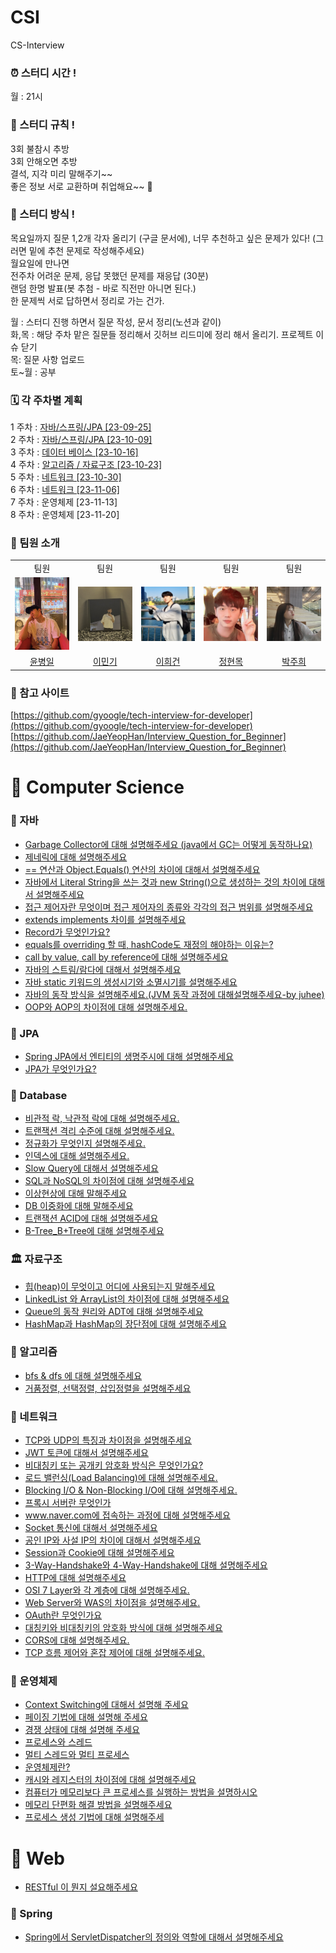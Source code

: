 # CSI

CS-Interview

### ⏰ 스터디 시간 !

월 : 21시

### 📄 스터디 규칙 !

3회 불참시 추방  
3회 안해오면 추방  
결석, 지각 미리 말해주기~~  
좋은 정보 서로 교환하며 취업해요~~ 🙂

### 📣 스터디 방식 !

목요일까지 질문 1,2개 각자 올리기 (구글 문서에), 너무 추천하고 싶은 문제가 있다! (그러면 밑에 추천 문제로 작성해주세요)  
월요일에 만나면  
전주차 어려운 문제, 응답 못했던 문제를 재응답 (30분)  
랜덤 한명 발표(봇 추첨 - 바로 직전만 아니면 된다.)  
한 문제씩 서로 답하면서 정리로 가는 건가.

월 : 스터디 진행 하면서 질문 작성, 문서 정리(노션과 같이)  
화,목 : 해당 주차 맡은 질문들 정리해서 깃허브 리드미에 정리 해서 올리기. 프로젝트 이슈 닫기  
목: 질문 사항 업로드  
토~월 : 공부

### 🗓️ 각 주차별 계획

1 주차 : [자바/스프링/JPA [23-09-25]](https://outline.mon0mon.xyz/s/c43e8aa5-e19f-4c0e-b547-eb408efb4726)\
2 주차 : [자바/스프링/JPA [23-10-09]](https://outline.mon0mon.xyz/s/0654d1d2-6b09-41f9-8c59-8c0cb7545aa4/doc/2-javajpa-VYJmbgsFY3)\
3 주차 : [데이터 베이스 [23-10-16]](https://outline.mon0mon.xyz/s/0654d1d2-6b09-41f9-8c59-8c0cb7545aa4/doc/3-1h2Gnn3WhT)\
4 주차 : [알고리즘 / 자료구조 [23-10-23]](https://outline.mon0mon.xyz/s/0654d1d2-6b09-41f9-8c59-8c0cb7545aa4/doc/4-slsNU1wD5T)\
5 주차 : [네트워크 [23-10-30]](https://outline.mon0mon.xyz/s/0654d1d2-6b09-41f9-8c59-8c0cb7545aa4/doc/5-anBNkwU7VC)\
6 주차 : [네트워크 [23-11-06]](https://outline.mon0mon.xyz/s/0654d1d2-6b09-41f9-8c59-8c0cb7545aa4/doc/6-Vi6QH32neH)\
7 주차 : 운영체제 [23-11-13]\
8 주차 : 운영체제 [23-11-20]

### 👥 팀원 소개

<div>
<table>
  <tbody>
    <tr>
        <td align="center"> 팀원 </td>
        <td align="center"> 팀원 </td>
        <td align="center"> 팀원 </td>
        <td align="center"> 팀원 </td>
        <td align="center"> 팀원 </td>
    </tr>
    <tr>
     <td><img src="./docs/profile/윤병일.png" width="100px;" alt=""/><br> </td>
     <td><img src="./docs/profile/이민기.jpg" width="100px;" alt=""/><br> </td>
     <td><img src="./docs/profile/이희건.jpeg" width="100px;" alt=""/><br> </td>
     <td><img src="./docs/profile/정현목.jpeg" width="100px;" alt=""/><br> </td>
     <td><img src="./docs/profile/박주희.jpeg" width="100px;" alt=""/><br> </td>

</tr>
    <tr>
      <td align="center"><a href="https://github.com/YunByungil"> 윤병일 </a></td>
      <td align="center"><a href="https://github.com/mon0mon"> 이민기 </a></td>
      <td align="center"><a href="https://github.com/dlrjs2360"> 이희건 </a></td>
      <td align="center"><a href="https://github.com/Hyunmok-Chung"> 정현목</a></td>
      <td align="center"><a href="https://github.com/juhee77"> 박주희 </a></td>
    </tr>
  </tbody>
</table>
</div>

### 🔗 참고 사이트

[https://github.com/gyoogle/tech-interview-for-developer](https://github.com/gyoogle/tech-interview-for-developer)  
[https://github.com/JaeYeopHan/Interview_Question_for_Beginner](https://github.com/JaeYeopHan/Interview_Question_for_Beginner)

# 📌 Computer Science

### 🎯 자바

- [Garbage Collector에 대해 설명해주세요 (java에서 GC는 어떻게 동작하나요)](./Computer%20Science/Java/[Java]%20Garbage%20Collector에%20대해%20설명해주세요/index.md)
- [제네릭에 대해 설명해주세요](./Computer%20Science/Java/[Java]%20제네릭에%20대해%20설명해주세요/index.md)
- [== 연산과 Object.Equals() 연산의 차이에 대해서 설명해주세요](Computer%20Science%2FJava%2F%5BJAVA%5D%20%3D%3D%20%EC%97%B0%EC%82%B0%EA%B3%BC%20Object.Equals%28%29%20%EC%97%B0%EC%82%B0%EC%9D%98%20%EC%B0%A8%EC%9D%B4%EC%97%90%20%EB%8C%80%ED%95%B4%EC%84%9C%20%EC%84%A4%EB%AA%85%ED%95%B4%EC%A3%BC%EC%84%B8%EC%9A%94%2Findex.md)
- [자바에서 Literal String을 쓰는 것과 new String()으로 생성하는 것의 차이에 대해서 설명해주세요](<./Computer%20Science/Java/[Java]%20Literal%20String과%20new%20String()%20생성의%20차이를%20설명해주세요/index.md>)
- [접근 제어자란 무엇이며 접근 제어자의 종류와 각각의 접근 범위를 설명해주세요](Computer%20Science%2FJava%2F%5BJava%5D%20%EC%A0%91%EA%B7%BC%20%EC%A0%9C%EC%96%B4%EC%9E%90%EB%9E%80%20%EB%AC%B4%EC%97%87%EC%9D%B4%EB%A9%B0%20%EC%A0%91%EA%B7%BC%20%EC%A0%9C%EC%96%B4%EC%9E%90%EC%9D%98%20%EC%A2%85%EB%A5%98%EC%99%80%20%EA%B0%81%EA%B0%81%EC%9D%98%20%EC%A0%91%EA%B7%BC%20%EB%B2%94%EC%9C%84%EB%A5%BC%20%EC%84%A4%EB%AA%85%ED%95%B4%EC%A3%BC%EC%84%B8%EC%9A%94%2Findex.md)
- [extends implements 차이를 설명해주세요](./Computer%20Science/Java/[Java]%20extends%20implements%20차이를%20설명해주세요/index.md)
- [Record가 무엇인가요?](Computer%20Science%2FJava%2F%5BJava%5D%20Record%EA%B0%80%20%EB%AC%B4%EC%97%87%EC%9D%B8%EA%B0%80%EC%9A%94%3F%2Findex.md)
- [equals를 overriding 할 때, hashCode도 재정의 해야하는 이유는?](Computer%20Science%2FJava%2F%5BJava%5Dequals%EB%A5%BC%20overriding%20%ED%95%A0%20%EB%95%8C%20hashCode%EB%8F%84%20%EC%9E%AC%EC%A0%95%EC%9D%98%20%ED%95%B4%EC%95%BC%ED%95%98%EB%8A%94%20%EC%9D%B4%EC%9C%A0%2Findex.md)
- [call by value, call by reference에 대해 설명해주세요](Computer%20Science%2FJava%2F%5BJava%5Dcall%20by%20value-call%20by%20reference%EC%97%90%20%EB%8C%80%ED%95%B4%20%EC%84%A4%EB%AA%85%ED%95%B4%EC%A3%BC%EC%84%B8%EC%9A%94%2Findex.md)
- [자바의 스트림/람다에 대해서 설명해주세요](Computer%20Science%2FJava%2F%5BJava%5D%20%EC%9E%90%EB%B0%94%EC%9D%98%20%EC%8A%A4%ED%8A%B8%EB%A6%BC%EA%B3%BC%20%EB%9E%8C%EB%8B%A4%EC%97%90%20%EB%8C%80%ED%95%B4%20%EC%84%A4%EB%AA%85%ED%95%B4%EC%A3%BC%EC%84%B8%EC%9A%94%2Findex.md)
- [자바 static 키워드의 생성시기와 소멸시기를 설명해주세요](Computer%20Science%2FJava%2F%5BJava%5D%20static%20%ED%82%A4%EC%9B%8C%EB%93%9C%EC%9D%98%20%EC%83%9D%EC%84%B1%EC%8B%9C%EA%B8%B0%EC%99%80%20%EC%86%8C%EB%A9%B8%EC%8B%9C%EA%B8%B0%EB%A5%BC%20%EC%84%A4%EB%AA%85%ED%95%B4%EC%A3%BC%EC%84%B8%EC%9A%94%2Findex.md)
- [자바의 동작 방식을 설명해주세요.(JVM 동작 과정에 대해설명해주세요-by juhee)](Computer%20Science%2FJava%2F%5BJava%5D%20%C0%DA%B9%D9%C0%C7%20%B5%BF%C0%DB%20%B9%E6%BD%C4%C0%BB%20%BC%B3%B8%ED%C7%D8%C1%D6%BC%BC%BF%E4%2Findex.md)
- [OOP와 AOP의 차이점에 대해 설명해주세요.](Computer%20Science%2FJava%2F%5BJava%5D%20OOP%BF%CD%20AOP%C0%C7%20%C2%F7%C0%CC%C1%A1%BF%A1%20%B4%EB%C7%D8%20%BC%B3%B8%ED%C7%D8%C1%D6%BC%BC%BF%E4%2Findex.md)

### 🎯 JPA

- [Spring JPA에서 엔티티의 생명주시에 대해 설명해주세요](Computer%20Science%2FJPA%2F%5BJPA%5D%20Spring%20JPA%EC%97%90%EC%84%9C%20%EC%97%94%ED%8B%B0%ED%8B%B0%EC%9D%98%20%EC%83%9D%EB%AA%85%EC%A3%BC%EA%B8%B0%EC%97%90%20%EB%8C%80%ED%95%B4%20%EC%84%A4%EB%AA%85%ED%95%B4%EC%A3%BC%EC%84%B8%EC%9A%94%2Findex.md)
- [JPA가 무엇인가요?](./Computer%20Science/JPA/[JPA]JPA가%20무엇인가요/index.md)

### 📀 Database

- [비관적 락, 낙관적 락에 대해 설명해주세요.](./Computer%20Science/Database/[Database]비관적%20락,%20낙관적%20락에%20대해%20설명해주세요/index.md)
- [트랜잭션 격리 수준에 대해 설명해주세요.](./Computer%20Science/Database/[Database]트랜잭션%20격리%20수준에%20대해%20설명해주세요/index.md)
- [정규화가 무엇인지 설명해주세요.](./Computer%20Science/Database/[Database]정규화가%20무엇인지%20설명해주세요/index.md)
- [인덱스에 대해 설명해주세요.](Computer%20Science%2FDatabase%2F%5BDatabase%5D%EC%9D%B8%EB%8D%B1%EC%8A%A4%EC%97%90%20%EB%8C%80%ED%95%B4%20%EC%84%A4%EB%AA%85%ED%95%B4%EC%A3%BC%EC%84%B8%EC%9A%94%2Findex.md)
- [Slow Query에 대해서 설명해주세요](./Computer%20Science/Database/[Database]Slow%20Query에%20대해서%20설명해주세요/index.md)
- [SQL과 NoSQL의 차이점에 대해 설명해주세요](./Computer%20Science/Database/[Database]SQL과%20NoSQL의%20차이점에%20대해%20설명해주세요/index.md)
- [이상현상에 대해 말해주세요](Computer%20Science%2FDatabase%2F%5BDatabase%5D%EC%9D%B4%EC%83%81%ED%98%84%EC%83%81%EC%97%90%20%EB%8C%80%ED%95%B4%20%EB%A7%90%ED%95%B4%EC%A3%BC%EC%84%B8%EC%9A%94%2Findex.md)
- [DB 이중화에 대해 말해주세요](Computer%20Science%2FDatabase%2F%5BDatabase%5D%EC%9D%B4%EC%A4%91%ED%99%94%EC%97%90%20%EB%8C%80%ED%95%B4%20%EB%A7%90%ED%95%B4%EC%A3%BC%EC%84%B8%EC%9A%94%2Findex.md)
- [트랜잭션 ACID에 대해 설명해주세요](./Computer%20Science/Database/[Database]트랜잭션%20ACID에%20대해%20설명해주세요/index.md)
- [B-Tree_B+Tree에 대해 설명해주세요](Computer%20Science%2FDatabase%2F%5BDatabase%5DB-Tree_B%2BTree%EC%97%90%20%EB%8C%80%ED%95%B4%20%EC%84%A4%EB%AA%85%ED%95%B4%EC%A3%BC%EC%84%B8%EC%9A%94%2Findex.md)
### 🏛️ 자료구조

- [힙(heap)이 무엇이고 어디에 사용되는지 말해주세요](Computer%20Science%2FData%20Structure%2F%5BData%20Structure%5D%20%ED%9E%99%28heap%29%EC%9D%B4%20%EB%AC%B4%EC%97%87%EC%9D%B4%EA%B3%A0%20%EC%96%B4%EB%94%94%EC%97%90%20%EC%82%AC%EC%9A%A9%EB%90%98%EB%8A%94%EC%A7%80%20%EB%A7%90%ED%95%B4%EC%A3%BC%EC%84%B8%EC%9A%94%2Findex.md)
- [LinkedList 와 ArrayList의 차이점에 대해 설명해주세요](Computer%20Science%2FData%20Structure%2F%5BData%20Structure%5D%20LinkedList%20%EC%99%80%20ArrayList%EC%9D%98%20%EC%B0%A8%EC%9D%B4%EC%A0%90%EC%97%90%20%EB%8C%80%ED%95%B4%20%EC%84%A4%EB%AA%85%ED%95%B4%EC%A3%BC%EC%84%B8%EC%9A%94%2Findex.md)
- [Queue의 동작 원리와 ADT에 대해 설명해주세요](Computer%20Science%2FData%20Structure%2F%5BData%20Structure%5D%20Queue%EC%9D%98%20%EB%8F%99%EC%9E%91%20%EC%9B%90%EB%A6%AC%EC%99%80%20ADT%EC%97%90%20%EB%8C%80%ED%95%B4%20%EC%84%A4%EB%AA%85%ED%95%B4%EC%A3%BC%EC%84%B8%EC%9A%94%2Findex.md)
- [HashMap과 HashMap의 장단점에 대해 설명해주세요](Computer%20Science%2FData%20Structure%2F%5BData%20Structure%5D%20HashMap%EA%B3%BC%20HashMap%EC%9D%98%20%EC%9E%A5%EB%8B%A8%EC%A0%90%EC%97%90%20%EB%8C%80%ED%95%B4%20%EC%84%A4%EB%AA%85%ED%95%B4%EC%A3%BC%EC%84%B8%EC%9A%94%2Findex.md)

### 🧬 알고리즘

- [bfs & dfs 에 대해 설명해주세요](Computer%20Science%2FAlgorithm%2F%5BAlgorithm%5D%20bfs%20%26%20dfs%20%EC%97%90%20%EB%8C%80%ED%95%B4%20%EC%84%A4%EB%AA%85%ED%95%B4%EC%A3%BC%EC%84%B8%EC%9A%94%2Findex.md)
- [거품정렬, 선택정렬, 삽입정렬을 설명해주세요](Computer%20Science%2FAlgorithm%2F%5BAlgorithm%5D%20%EA%B1%B0%ED%92%88%EC%A0%95%EB%A0%AC%2C%20%EC%84%A0%ED%83%9D%EC%A0%95%EB%A0%AC%2C%20%EC%82%BD%EC%9E%85%EC%A0%95%EB%A0%AC%EC%9D%84%20%EC%84%A4%EB%AA%85%ED%95%B4%EC%A3%BC%EC%84%B8%EC%9A%94%2Findex.md)
### 🛜 네트워크

- [TCP와 UDP의 특징과 차이점을 설명해주세요](Computer%20Science%2FNetwork%2F%5BNetwork%5D%20TCP%EC%99%80%20UDP%EC%9D%98%20%ED%8A%B9%EC%A7%95%EA%B3%BC%20%EC%B0%A8%EC%9D%B4%EC%A0%90%EC%9D%84%20%EC%84%A4%EB%AA%85%ED%95%B4%EC%A3%BC%EC%84%B8%EC%9A%94%2Findex.md)
- [JWT 토큰에 대해서 설명해주세요](Computer%20Science%2FNetwork%2F%5BNetwork%5D%20JWT%20%ED%86%A0%ED%81%B0%EC%97%90%20%EB%8C%80%ED%95%B4%EC%84%9C%20%EC%84%A4%EB%AA%85%ED%95%B4%EC%A3%BC%EC%84%B8%EC%9A%94%2Findex.md)
- [비대칭키 또는 공개키 암호화 방식은 무엇인가요?](Computer%20Science%2FNetwork%2F%5BNetwork%5D%EB%B9%84%EB%8C%80%EC%B9%AD%ED%82%A4%20%EB%98%90%EB%8A%94%20%EA%B3%B5%EA%B0%9C%ED%82%A4%20%EC%95%94%ED%98%B8%ED%99%94%20%EB%B0%A9%EC%8B%9D%EC%9D%80%20%EB%AC%B4%EC%97%87%EC%9D%B8%EA%B0%80%EC%9A%94%2Findex.md)
- [로드 밸런싱(Load Balancing)에 대해 설명해주세요.](Computer%20Science%2FNetwork%2F%5BNetwork%5D%EB%A1%9C%EB%93%9C%20%EB%B0%B8%EB%9F%B0%EC%8B%B1%28Load%20Balancing%29%EC%97%90%20%EB%8C%80%ED%95%B4%20%EC%84%A4%EB%AA%85%ED%95%B4%EC%A3%BC%EC%84%B8%EC%9A%94%2Findex.md)
- [Blocking I/O & Non-Blocking I/O에 대해 설명해주세요.](Computer%20Science%2FNetwork%2F%5BNetwork%5DBlocking%20IO%20%26%20Non-Blocking%20IO%EC%97%90%20%EB%8C%80%ED%95%B4%20%EC%84%A4%EB%AA%85%ED%95%B4%EC%A3%BC%EC%84%B8%EC%9A%94%2Findex.md)
- [프록시 서버란 무엇인가 ](Computer%20Science%2FNetwork%2F%5BNetwork%5D%20%ED%94%84%EB%A1%9D%EC%8B%9C%20%EC%84%9C%EB%B2%84%EB%9E%80%20%EB%AC%B4%EC%97%87%EC%9D%B8%EA%B0%80%EC%9A%94%2Findex.md)
- [www.naver.com에 접속하는 과정에 대해 설명해주세요](Computer%20Science%2FNetwork%2F%5BNetwork%5D%20www.naver.com%EC%97%90%20%EC%A0%91%EC%86%8D%ED%95%98%EB%8A%94%20%EA%B3%BC%EC%A0%95%EC%97%90%20%EB%8C%80%ED%95%B4%20%EC%84%A4%EB%AA%85%ED%95%B4%EC%A3%BC%EC%84%B8%EC%9A%94%2Findex.md)
- [Socket 통신에 대해서 설명해주세요](Computer%20Science%2FNetwork%2F%5BNetwork%5D%20Socket%20%ED%86%B5%EC%8B%A0%EC%97%90%20%EB%8C%80%ED%95%B4%EC%84%9C%20%EC%84%A4%EB%AA%85%ED%95%B4%EC%A3%BC%EC%84%B8%EC%9A%94%2Findex.md)
- [공인 IP와 사설 IP의 차이에 대해서 설명해주세요](Computer%20Science%2FNetwork%2F%5BNetwork%5D%20%EA%B3%B5%EC%9D%B8%20IP%EC%99%80%20%EC%82%AC%EC%84%A4%20IP%EC%9D%98%20%EC%B0%A8%EC%9D%B4%EC%97%90%20%EB%8C%80%ED%95%B4%EC%84%9C%20%EC%84%A4%EB%AA%85%ED%95%B4%EC%A3%BC%EC%84%B8%EC%9A%94%2Findex.md)
- [Session과 Cookie에 대해 설명해주세요](Computer%20Science%2FNetwork%2F%5BNetwork%5D%20Session%EA%B3%BC%20Cookie%EC%97%90%20%EB%8C%80%ED%95%B4%20%EC%84%A4%EB%AA%85%ED%95%B4%EC%A3%BC%EC%84%B8%EC%9A%94%2Findex.md)
- [3-Way-Handshake와 4-Way-Handshake에 대해 설명해주세요](Computer%20Science%2FNetwork%2F%5BNetwork%5D%203-Way-Handshake%BF%CD%204-Way-Handshake%BF%A1%20%B4%EB%C7%D8%20%BC%B3%B8%ED%C7%D8%C1%D6%BC%BC%BF%E4%2Findex.md)
- [HTTP에 대해 설명해주세요](Computer%20Science%2FNetwork%2F%5BNetwork%5D%20HTTP%BF%A1%20%B4%EB%C7%D8%20%BC%B3%B8%ED%C7%D8%C1%D6%BC%BC%BF%E4%2Findex.md)
- [OSI 7 Layer와 각 계층에 대해 설명해주세요.](Computer%20Science%2FNetwork%2F%5BNetwork%5D%20OSI%207%20Layer%EC%99%80%20%EA%B0%81%20%EA%B3%84%EC%B8%B5%EC%97%90%20%EB%8C%80%ED%95%B4%20%EC%84%A4%EB%AA%85%ED%95%B4%EC%A3%BC%EC%84%B8%EC%9A%94%2Findex.md)
- [Web Server와 WAS의 차이점을 설명해주세요.](Computer%20Science%2FNetwork%2F%5BNetwork%5D%20Web%20Server%EC%99%80%20WAS%EC%9D%98%20%EC%B0%A8%EC%9D%B4%EC%A0%90%EC%9D%84%20%EC%84%A4%EB%AA%85%ED%95%B4%EC%A3%BC%EC%84%B8%EC%9A%94%2Findex.md)
- [OAuth란 무엇인가요](./Computer%20Science/Network/[Network]%20OAuth란%20무엇인가요/index.md)
- [대칭키와 비대칭키의 암호화 방식에 대해 설명해주세요](./Computer%20Science/Network/[Network]%20대칭키와%20비대칭키의%20암호화%20방식에%20대해%20설명해주세요/index.md)
- [CORS에 대해 설명해주세요.](Computer%20Science%2FNetwork%2F%5BNetwork%5D%20CORS%BF%A1%20%B4%EB%C7%D8%20%BC%B3%B8%ED%C7%D8%C1%D6%BC%BC%BF%E4%2Findex.md)
- [TCP 흐름 제어와 혼잡 제어에 대해 설명해주세요.](Computer%20Science%2FNetwork%2F%5BNetwork%5D%20TCP%20%C8%E5%B8%A7%C1%A6%BE%EE%BF%CD%20%C8%A5%C0%E2%C1%A6%BE%EE%BF%A1%20%B4%EB%C7%D8%20%BC%B3%B8%ED%C7%D8%C1%D6%BC%BC%BF%E4%2Findex.md)

### 💾 운영체제

- [Context Switching에 대해서 설명해 주세요](Computer%20Science%2FOperating%20System%2F%5BOperating%20System%5D%20Context%20Switching%EC%97%90%20%EB%8C%80%ED%95%B4%EC%84%9C%20%EC%84%A4%EB%AA%85%ED%95%B4%EC%A3%BC%EC%84%B8%EC%9A%94%2Findex.md)
- [페이징 기법에 대해 설명해 주세요](Computer%20Science%2FOperating%20System%2F%5BOperating%20System%5D%20%ED%8E%98%EC%9D%B4%EC%A7%95%20%EA%B8%B0%EB%B2%95%EC%97%90%20%EB%8C%80%ED%95%B4%20%EC%84%A4%EB%AA%85%ED%95%B4%EC%A3%BC%EC%84%B8%EC%9A%94%2Findex.md)
- [경쟁 상태에 대해 설명해 주세요](Computer%20Science%2FOperating%20System%2F%5BOS%5D%20Race%20Condition%EC%97%90%20%EB%8C%80%ED%95%B4%20%EC%84%A4%EB%AA%85%ED%95%B4%EC%A3%BC%EC%84%B8%EC%9A%94%2Findex.md)
- [프로세스와 스레드](Computer%20Science%2FOperating%20System%2F%5BOperation%20System%5D%20%ED%94%84%EB%A1%9C%EC%84%B8%EC%8A%A4%EC%99%80%20%EC%8A%A4%EB%A0%88%EB%93%9C%2Findex.md)
- [멀티 스레드와 멀티 프로세스](Computer%20Science%2FOperating%20System%2F%5BOperation%20System%5D%20%EB%A9%80%ED%8B%B0%20%EC%8A%A4%EB%A0%88%EB%93%9C%EC%99%80%20%EB%A9%80%ED%8B%B0%20%ED%94%84%EB%A1%9C%EC%84%B8%EC%8A%A4%2Findex.md)
- [운영체제란?](Computer%20Science%2FOperating%20System%2F%5BOperation%20System%5D%20%EC%9A%B4%EC%98%81%EC%B2%B4%EC%A0%9C%EB%9E%80%3F%2Findex.md)
- [캐시와 레지스터의 차이점에 대해 설명해주세요](Computer%20Science%2FOperating%20System%2F%5BOperation%20System%5D%20%EC%BA%90%EC%8B%9C%EC%99%80%20%EB%A0%88%EC%A7%80%EC%8A%A4%ED%84%B0%EC%9D%98%20%EC%B0%A8%EC%9D%B4%EC%A0%90%EC%97%90%20%EB%8C%80%ED%95%B4%20%EC%84%A4%EB%AA%85%ED%95%B4%EC%A3%BC%EC%84%B8%EC%9A%94%2Findex.md)
- [컴퓨터가 메모리보다 큰 프로세스를 실행하는 방법을 설명하시오](Computer%20Science%2FOperating%20System%2F%5BOperation%20System%5D%20%EC%BB%B4%ED%93%A8%ED%84%B0%EA%B0%80%20%EB%A9%94%EB%AA%A8%EB%A6%AC%EB%B3%B4%EB%8B%A4%20%ED%81%B0%20%ED%94%84%EB%A1%9C%EC%84%B8%EC%8A%A4%EB%A5%BC%20%EC%8B%A4%ED%96%89%ED%95%98%EB%8A%94%20%EB%B0%A9%EB%B2%95%EC%9D%84%20%EC%84%A4%EB%AA%85%ED%95%98%EC%8B%9C%EC%98%A4%2Findex.md)
- [메모리 단편화 해결 방법을 설명해주세요](Computer%20Science%2FOperating%20System%2F%5BOperating%20System%5D%20%EB%A9%94%EB%AA%A8%EB%A6%AC%20%EB%8B%A8%ED%8E%B8%ED%99%94%20%ED%95%B4%EA%B2%B0%20%EB%B0%A9%EB%B2%95%EC%9D%84%20%EC%84%A4%EB%AA%85%ED%95%B4%EC%A3%BC%EC%84%B8%EC%9A%94%2Findex.md)
- [프로세스 생성 기법에 대해 설명해주세](Computer%20Science%2FOperating%20System%2F%5BOperating%20System%5D%20%ED%94%84%EB%A1%9C%EC%84%B8%EC%8A%A4%20%EC%83%9D%EC%84%B1%20%EA%B8%B0%EB%B2%95%EC%97%90%20%EB%8C%80%ED%95%B4%20%EC%84%A4%EB%AA%85%ED%95%B4%EC%A3%BC%EC%84%B8%EC%9A%94%2Findex.md)
# 📌 Web

- [RESTful 이 뭔지 설요해주세요](./Web/[Web]%20RESTful%20이%20뭔지%20설명해주세요/index.md)

### 🎯 Spring

- [Spring에서 ServletDispatcher의 정의와 역할에 대해서 설명해주세요](./Web/Spring/[Spring]%20Spring에서%20DispatcherServlet의%20정의와%20역할에%20대해서%20설명해주세요/index.md)
